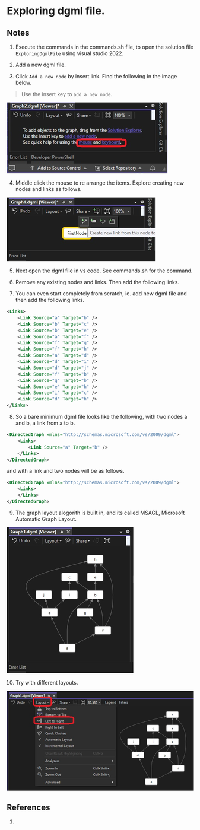 # Exploring dgml file.

## Notes
1. Execute the commands in the commands.sh file, to open the solution file `ExploringDgmlFile` using visual studio 2022.

2. Add a new dgml file.

3. Click `Add a new node` by insert link. Find the following in the image below. 

> Use the insert key to `add a new node`.

![Add new node](images/54_50_TheBlankNewDgml.jpg)

4. Middle click the mouse to re arrange the items. Explore creating new nodes and links as follows.

![New Links and Nodes](images/55_50_HoverOverTheFistNode.jpg)

5. Next open the dgml file in vs code. See commands.sh for the command. 

6. Remove any existing nodes and links. Then add the following links. 

7. You can even start completely from scratch, ie. add new dgml file and then add the following links.

```xml
<Links>
    <Link Source="a" Target="b" />
    <Link Source="b" Target="c" />    
    <Link Source="b" Target="e" />    
    <Link Source="a" Target="f" />    
    <Link Source="f" Target="g" />    
    <Link Source="f" Target="h" />    
    <Link Source="a" Target="d" />    
    <Link Source="d" Target="i" />    
    <Link Source="d" Target="j" />
    <Link Source="f" Target="b" />
    <Link Source="g" Target="b" />    
    <Link Source="e" Target="h" />    
    <Link Source="i" Target="c" />    
    <Link Source="d" Target="h" />
</Links> 
```

8. So a bare minimum dgml file looks like the following, with two nodes a and b, a link from a to b.

```xml
<DirectedGraph xmlns="http://schemas.microsoft.com/vs/2009/dgml">
    <Links>
        <Link Source="a" Target="b" />
    </Links>
</DirectedGraph>
```

and with a link and two nodes will be as follows.

```xml
<DirectedGraph xmlns="http://schemas.microsoft.com/vs/2009/dgml">
    <Links>
    </Links>
</DirectedGraph>
```

9. The graph layout alogorith is built in, and its called MSAGL, Microsoft Automatic Graph Layout. 

![Built in Algo](images/56_50_Layout_with_BuiltIn_Algo.jpg)

10. Try with different layouts.

![Different Layouts available](images/57_50_Different_Layouts.jpg)

## References
1. 
